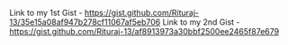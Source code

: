 Link to my 1st Gist - https://gist.github.com/Rituraj-13/35e15a08af947b278cf11067af5eb706
Link to my 2nd Gist - https://gist.github.com/Rituraj-13/af8913973a30bbf2500ee2465f87e679
